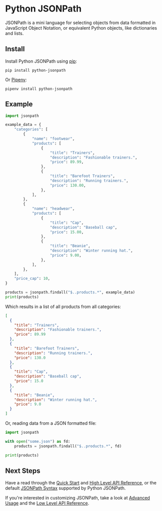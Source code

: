 # Python JSONPath

JSONPath is a mini language for selecting objects from data formatted in JavaScript Object Notation, or equivalent Python objects, like dictionaries and lists.

## Install

Install Python JSONPath using [pip](https://pip.pypa.io/en/stable/getting-started/):

```console
pip install python-jsonpath
```

Or [Pipenv](https://pipenv.pypa.io/en/latest/):

```console
pipenv install python-jsonpath
```

## Example

```python
import jsonpath

example_data = {
    "categories": [
        {
            "name": "footwear",
            "products": [
                {
                    "title": "Trainers",
                    "description": "Fashionable trainers.",
                    "price": 89.99,
                },
                {
                    "title": "Barefoot Trainers",
                    "description": "Running trainers.",
                    "price": 130.00,
                },
            ],
        },
        {
            "name": "headwear",
            "products": [
                {
                    "title": "Cap",
                    "description": "Baseball cap",
                    "price": 15.00,
                },
                {
                    "title": "Beanie",
                    "description": "Winter running hat.",
                    "price": 9.00,
                },
            ],
        },
    ],
    "price_cap": 10,
}

products = jsonpath.findall("$..products.*", example_data)
print(products)
```

Which results in a list of all products from all categories:

```json
[
  {
    "title": "Trainers",
    "description": "Fashionable trainers.",
    "price": 89.99
  },
  {
    "title": "Barefoot Trainers",
    "description": "Running trainers.",
    "price": 130.0
  },
  {
    "title": "Cap",
    "description": "Baseball cap",
    "price": 15.0
  },
  {
    "title": "Beanie",
    "description": "Winter running hat.",
    "price": 9.0
  }
]
```

Or, reading data from a JSON formatted file:

```python
import jsonpath

with open("some.json") as fd:
    products = jsonpath.findall("$..products.*", fd)

print(products)
```

## Next Steps

Have a read through the [Quick Start](quickstart.md) and [High Level API Reference](api.md), or the default [JSONPath Syntax](syntax.md) supported by Python JSONPath.

If you're interested in customizing JSONPath, take a look at [Advanced Usage](advanced.md) and the [Low Level API Reference](custom_api.md).

